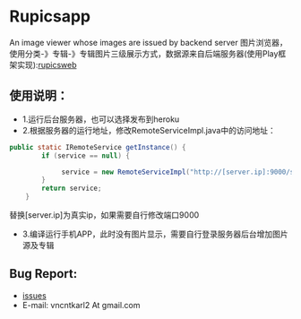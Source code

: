 Rupicsapp
=========

An image viewer whose images are issued by backend server
图片浏览器，使用分类-》专辑-》专辑图片三级展示方式，数据源来自后端服务器(使用Play框架实现):[rupicsweb](../../../rupicsweb)

## 使用说明：

* 1.运行后台服务器，也可以选择发布到heroku
* 2.根据服务器的运行地址，修改RemoteServiceImpl.java中的访问地址：
```java
public static IRemoteService getInstance() {
		if (service == null) {

			 service = new RemoteServiceImpl("http://[server.ip]:9000/service");
		}
		return service;
	}
```
替换[server.ip]为真实ip，如果需要自行修改端口9000
* 3.编译运行手机APP，此时没有图片显示，需要自行登录服务器后台增加图片源及专辑

## Bug Report:

* [issues](../../issues)
* E-mail: vncntkarl2 At gmail.com
